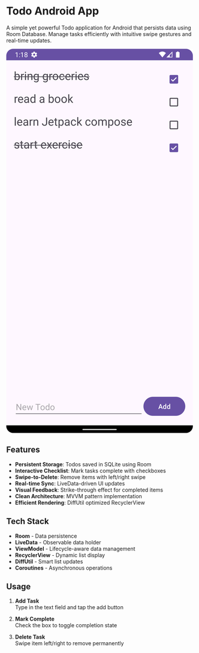 # Todo Android App

A simple yet powerful Todo application for Android that persists data using Room Database. Manage tasks efficiently with intuitive swipe gestures and real-time updates.

![App Screenshot](screenshots/todo_screenshot.png)

## Features

- **Persistent Storage**: Todos saved in SQLite using Room
- **Interactive Checklist**: Mark tasks complete with checkboxes
- **Swipe-to-Delete**: Remove items with left/right swipe
- **Real-time Sync**: LiveData-driven UI updates
- **Visual Feedback**: Strike-through effect for completed items
- **Clean Architecture**: MVVM pattern implementation
- **Efficient Rendering**: DiffUtil optimized RecyclerView

## Tech Stack

- **Room** - Data persistence
- **LiveData** - Observable data holder
- **ViewModel** - Lifecycle-aware data management
- **RecyclerView** - Dynamic list display
- **DiffUtil** - Smart list updates
- **Coroutines** - Asynchronous operations

## Usage

1. **Add Task**  
   Type in the text field and tap the add button

2. **Mark Complete**  
   Check the box to toggle completion state

3. **Delete Task**  
   Swipe item left/right to remove permanently


